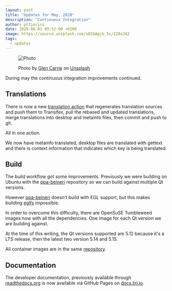 ```yaml
---
layout:	post
title: "Updates for May, 2020"
description: "Continuous Integration"
author: plfiorini
date: 2020-06-01 09:52:00 +0200
image: https://source.unsplash.com/xEG5Agjb_5s/228x342
tags:
  - updates
---
```


<figure markdown="1">

![Photo](https://source.unsplash.com/xEG5Agjb_5s/456x684)
<figcaption>
Photo by <a target="_blank" rel="noopener nofollow" href="https://unsplash.com/@glencarrie?utm_source=unsplash&utm_medium=referral&utm_content=creditCopyText">Glen Carrie</a>
on <a target="_blank" rel="noopener nofollow" href="https://unsplash.com/?utm_source=unsplash&utm_medium=referral&utm_content=creditCopyText">Unsplash</a>
</figcaption>

</figure>

During may the continuous integration improvements continued.

## Translations

There is now a new [translation action][translation-action] that regenerates translation sources
and push them to Transifex, pull the rebased and updated translations, merge translations into
desktop and metainfo files, then commit and push to git.

All in one action.

We now have metainfo translated, desktop files are translated with gettext and there is
context information that indicates which key is being translated.

## Build

The build workflow got some improvements.  Previously we were building on Ubuntu with the
[ppa-beineri][ppa-beineri] repository so we can build against multiple Qt versions.

However [ppa-beineri][ppa-beineri] doesn't build with EGL support, but this makes building
[eglfs][eglfs] impossible.

In order to overcome this difficulty, there are OpenSuSE Tumbleweed images now
with all the dependencies.  One image for each Qt version we are building against.

At the time of this writing, the Qt versions supported are 5.12 because it's a LTS release,
then the latest two version 5.14 and 5.15.

All container images are in the same [repository][container-images].

## Documentation

The developer documentation, previously available through [readthedocs.org][readthedocs]
is now available via GitHub Pages on [docs.liri.io][docs].

[translation-action]: https://github.com/liri-infra/translation-action
[ppa-beineri]: https://launchpad.net/~beineri
[eglfs]: https://github.com/lirios/eglfs
[container-images]: https://github.com/liri-infra/container-images
[readthedocs]: https://readthedocs.org
[docs]: https://docs.liri.io
